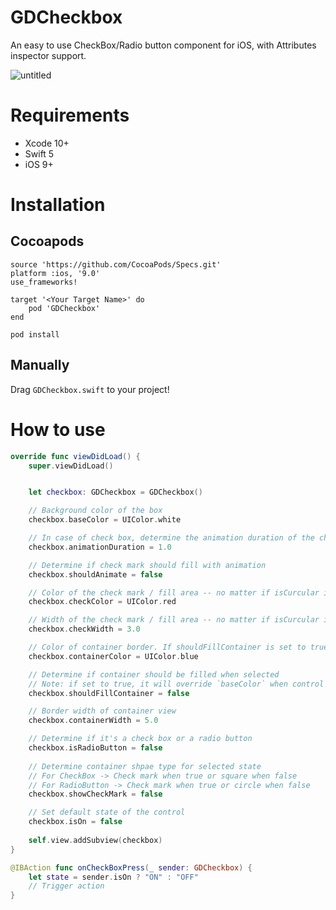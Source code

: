 # GDCheckbox

An easy to use CheckBox/Radio button component for iOS, with Attributes inspector support.


![untitled](https://cloud.githubusercontent.com/assets/9967486/21909175/03d46ab6-d92c-11e6-86d6-216c1b18e2e0.gif)


# Requirements
- Xcode 10+
- Swift 5
- iOS 9+

# Installation
## Cocoapods
```
source 'https://github.com/CocoaPods/Specs.git'
platform :ios, '9.0'
use_frameworks!

target '<Your Target Name>' do
    pod 'GDCheckbox'
end
```
    pod install


## Manually
Drag `GDCheckbox.swift` to your project!


# How to use
```swift
override func viewDidLoad() {
    super.viewDidLoad()


    let checkbox: GDCheckbox = GDCheckbox()

    // Background color of the box
    checkbox.baseColor = UIColor.white

    // In case of check box, determine the animation duration of the check mark
    checkbox.animationDuration = 1.0

    // Determine if check mark should fill with animation
    checkbox.shouldAnimate = false

    // Color of the check mark / fill area -- no matter if isCurcular is on or off
    checkbox.checkColor = UIColor.red

    // Width of the check mark / fill area -- no matter if isCurcular is on or off
    checkbox.checkWidth = 3.0

    // Color of container border. If shouldFillContainer is set to true, container background also will be override with this color when CheckBox / Radio Button is selected.
    checkbox.containerColor = UIColor.blue

    // Determine if container should be filled when selected
    // Note: if set to true, it will override `baseColor` when control is selected
    checkbox.shouldFillContainer = false

    // Border width of container view
    checkbox.containerWidth = 5.0

    // Determine if it's a check box or a radio button
    checkbox.isRadioButton = false
    
    // Determine container shpae type for selected state
    // For CheckBox -> Check mark when true or square when false
    // For RadioButton -> Check mark when true or circle when false
    checkbox.showCheckMark = false

    // Set default state of the control
    checkbox.isOn = false
    
    self.view.addSubview(checkbox)
}

@IBAction func onCheckBoxPress(_ sender: GDCheckbox) {
    let state = sender.isOn ? "ON" : "OFF"
    // Trigger action
}
```
